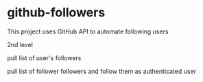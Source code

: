 # github-followers
This project uses GitHub API to automate following users

2nd level

pull list of user's followers

  pull list of follower followers and follow them as authenticated user
